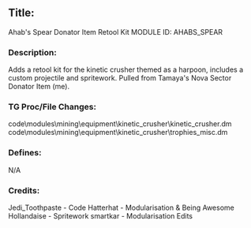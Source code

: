 ## Title:
Ahab's Spear Donator Item Retool Kit
MODULE ID: AHABS_SPEAR

### Description:
Adds a retool kit for the kinetic crusher themed as a harpoon, includes a custom projectile and spritework. Pulled from Tamaya's Nova Sector Donator Item (me).

### TG Proc/File Changes:
code\modules\mining\equipment\kinetic_crusher\kinetic_crusher.dm
code\modules\mining\equipment\kinetic_crusher\trophies_misc.dm


### Defines:
N/A

### Credits:
Jedi_Toothpaste - Code
Hatterhat - Modularisation & Being Awesome
Hollandaise - Spritework
smartkar - Modularisation Edits
